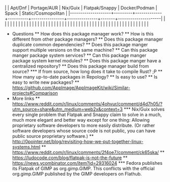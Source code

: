 |                    | Apt/Dnf | Portage/AUR | Nix/Guix | Flatpak/Snappy | Docker/Podman | Spack | Static/Cosmopolitan |
|--------------------+---------+-------------+----------+----------------+---------------+-------+---------------------|
|                    |         |             |          |                |               |       |                     |
|                    |         |             |          |                |               |       |                     |
|                    |         |             |          |                |               |       |                     |
|                    |         |             |          |                |               |       |                     |
|                    |         |             |          |                |               |       |                     |
|                    |         |             |          |                |               |       |                     |


* Questions
** How does this package manager work?
** How is this different from other package managers?
** Does this package manager duplicate common dependencies?
** Does this package manger support multiple versions on the same machine?
** Can this package manger package system services?
** Can this package manger package system kernel modules?
** Does this package manger have a centralized repository?
** Does this package manager build from source?
*** If from source, how long does it take to compile Rust? ;P
** How many up-to-date packages in Repology?
** Is easy to use?
** Is easy to write new packages?
** https://github.com/AppImage/AppImageKit/wiki/Similar-projects#Comparison
* More links
** https://www.reddit.com/r/linux/comments/4ohvur/comment/d4d7h05/?utm_source=share&utm_medium=web2x&context=3
*** Nix/Guix solves every single problem that Flatpak and Snappy claim to solve in a much, much more elegant and better way except for one thing: Allowing proprietary software developers to more easily distribute. (Or rather software developers whose source code is not public, you can have public source proprietary software.)
** http://0pointer.net/blog/revisiting-how-we-put-together-linux-systems.html
** https://www.reddit.com/r/linux/comments/2f4oe7/comment/ck65ska/
** https://ludocode.com/blog/flatpak-is-not-the-future
** https://news.ycombinator.com/item?id=29316024
*** Fedora publishes its Flatpak of GIMP as org.gimp.GIMP. This conflicts with the official org.gimp.GIMP published by the GIMP developers on Flathub.
